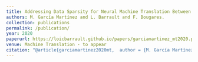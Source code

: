 ```yaml
---
title: Addressing Data Sparsity for Neural Machine Translation Between Morphologically Rich Languages
authors: M. García Martínez and L. Barrault and F. Bougares.
collection: publications
permalink: /publication/
year: 2020
paperurl: https://loicbarrault.github.io/papers/garciamartinez_mt2020.pdf
venue: Machine Translation - to appear
citation: "@article{garciamartinez2020mt,  author = {M. García Martínez and L. Barrault and F. Bougares.},  category = {ACL},  journal = {Machine Translation - to appear},  title = {Addressing Data Sparsity for Neural Machine Translation Between Morphologically Rich Languages},  url = {https://loicbarrault.github.io/papers/garciamartinez_mt2020.pdf},  year = {2020} }  "
---
```

